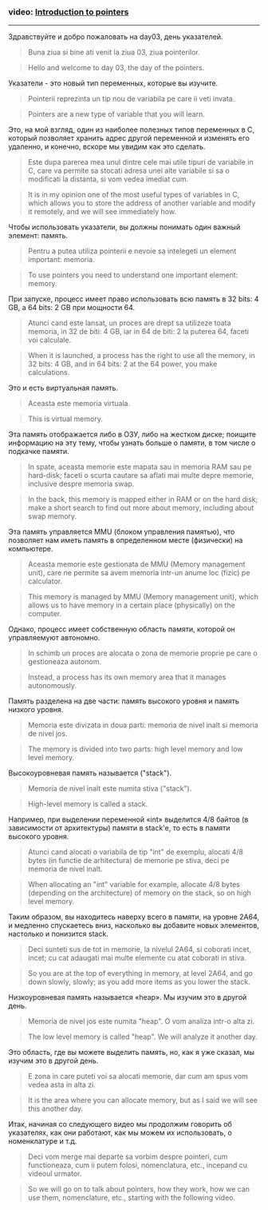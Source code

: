 ### video: [Introduction to pointers](https://youtu.be/lxpt8AVQ5Kc) ###

---

Здравствуйте и добро пожаловать на day03, день указателей.
> Buna ziua si bine ati venit la ziua 03, ziua pointerilor.

> Hello and welcome to day 03, the day of the pointers.

Указатели - это новый тип переменных, которые вы изучите.
> Pointerii reprezinta un tip nou de variabila pe care ii veti invata.

> Pointers are a new type of variable that you will learn.

Это, на мой взгляд, один из наиболее полезных типов переменных в C, который позволяет хранить адрес другой переменной и изменять его удаленно, и конечно, вскоре мы увидим как это сделать.
> Este dupa parerea mea unul dintre cele mai utile tipuri de variabile in C, care va permite sa stocati adresa unei alte variabile si sa o modificati la distanta, si vom vedea imediat cum.

> It is in my opinion one of the most useful types of variables in C, which allows you to store the address of another variable and modify it remotely, and we will see immediately how.

Чтобы использовать указатели, вы должны понимать один важный элемент: память.
> Pentru a putea utiliza pointerii e nevoie sa intelegeti un element important: memoria.

> To use pointers you need to understand one important element: memory.

При запуске, процесс имеет право использовать всю память в 32 bits: 4 GB, а 64 bits: 2 GB при мощности 64.
> Atunci cand este lansat, un proces are drept sa utilizeze toata memoria, in 32 de biti: 4 GB, iar in 64 de biti: 2 la puterea 64, faceti voi calculale.

> When it is launched, a process has the right to use all the memory, in 32 bits: 4 GB, and in 64 bits: 2 at the 64 power, you make calculations.

Это и есть виртуальная память.
> Aceasta este memoria virtuala.

> This is virtual memory.

Эта память отображается либо в ОЗУ, либо на жестком диске; поищите информацию на эту тему, чтобы узнать больше о памяти, в том числе о подкачке памяти.
> In spate, aceasta memorie este mapata sau in memoria RAM sau pe hard-disk; faceti o scurta cautare sa aflati mai multe depre memorie, inclusive despre memoria swap.

> In the back, this memory is mapped either in RAM or on the hard disk; make a short search to find out more about memory, including about swap memory.

Эта память управляется MMU (блоком управления памятью), что позволяет нам иметь память в определенном месте (физически) на компьютере.

> Aceasta memorie este gestionata de MMU (Memory management unit), care ne permite sa avem memoria intr-un anume loc (fizic) pe calculator.

> This memory is managed by MMU (Memory management unit), which allows us to have memory in a certain place (physically) on the computer.

Однако, процесс имеет собственную область памяти, которой он управляемуют автономно.
> In schimb un proces are alocata o zona de memorie proprie pe care o gestioneaza autonom.

> Instead, a process has its own memory area that it manages autonomously.

Память разделена на две части: память высокого уровня и память низкого уровня.
> Memoria este divizata in doua parti: memoria de nivel inalt si memoria de nivel jos.

> The memory is divided into two parts: high level memory and low level memory.

Высокоуровневая память называется ("stack").
> Memoria de nivel inalt este numita stiva ("stack").

> High-level memory is called a stack.

Например, при выделении переменной «int» выделитcя 4/8 байтов (в зависимости от архитектуры) памяти в stack'e, то есть в памяти высокого уровня.
> Atunci cand alocati o variabila de tip "int" de exemplu, alocati 4/8 bytes (in functie de arhitectura) de memorie pe stiva, deci pe memoria de nivel inalt.

> When allocating an "int" variable for example, allocate 4/8 bytes (depending on the architecture) of memory on the stack, so on high level memory.

Таким образом, вы находитесь наверху всего в памяти, на уровне 2A64, и медленно спускаетесь вниз, насколько вы добавите новых элементов, настолько и понизится stack.
> Deci sunteti sus de tot in memorie, la nivelul 2A64, si coborati incet, incet; cu cat adaugati mai multe elemente cu atat coborati in stiva.

> So you are at the top of everything in memory, at level 2A64, and go down slowly, slowly; as you add more items as you lower the stack.

Низкоуровневая память называется «heap». Мы изучим это в другой день.
> Memoria de nivel jos este numita "heap". O vom analiza intr-o alta zi.

> The low level memory is called "heap". We will analyze it another day.

Это область, где вы можете выделить память, но, как я уже сказал, мы изучим это в другой день.
> E zona in care puteti voi sa alocati memorie, dar cum am spus vom vedea asta in alta zi.

> It is the area where you can allocate memory, but as I said we will see this another day.

Итак, начиная со следующего видео мы продолжим говорить об указателях, как они работают, как мы можем их использовать, о номенклатуре и т.д.
> Deci vom merge mai departe sa vorbim despre pointeri, cum functioneaza, cum ii putem folosi, nomenclatura, etc., incepand cu videoul urmator.

> So we will go on to talk about pointers, how they work, how we can use them, nomenclature, etc., starting with the following video.
